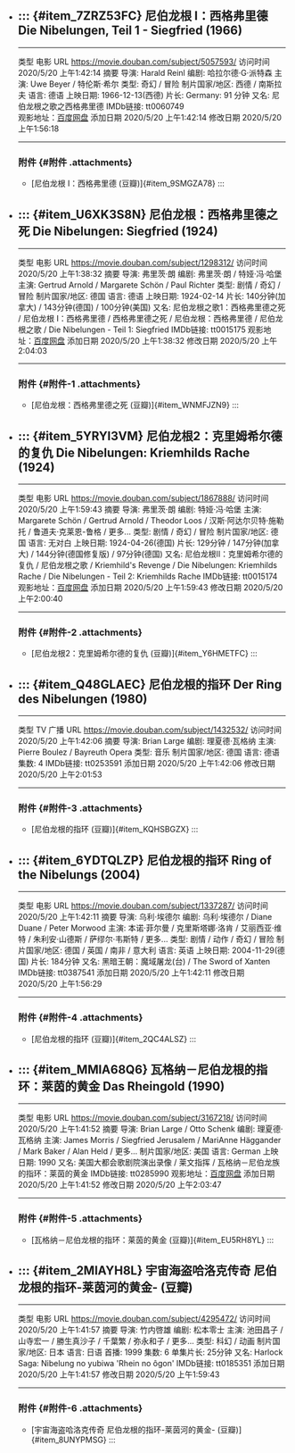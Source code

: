-   ::: {#item_7ZRZ53FC}
    尼伯龙根 I：西格弗里德 Die Nibelungen, Teil 1 - Siegfried (1966)
    ----------------------------------------------------------------

      ---------- ---------------------------------------------------------------------------------------------------------------------------------------------------------------------------------------------------------------------------------------------------------------------------------------------------------
      类型       电影
      URL        <https://movie.douban.com/subject/5057593/>
      访问时间   2020/5/20 上午1:42:14
      摘要       导演: Harald Reinl 编剧: 哈拉尔德·G·派特森 主演: Uwe Beyer / 特伦斯·希尔 类型: 奇幻 / 冒险 制片国家/地区: 西德 / 南斯拉夫 语言: 德语 上映日期: 1966-12-13(西德) 片长: Germany: 91 分钟 又名: 尼伯龙根之歌之西格弗里德 IMDb链接: tt0060749 \
      观影地址：[百度网盘](https://pan.baidu.com/s/1bn0ejCV\#list/path=%2F)
      添加日期   2020/5/20 上午1:42:14
      修改日期   2020/5/20 上午1:56:18
      ---------- ---------------------------------------------------------------------------------------------------------------------------------------------------------------------------------------------------------------------------------------------------------------------------------------------------------

    ### 附件 {#附件 .attachments}

    -   [尼伯龙根 I：西格弗里德 (豆瓣)]{#item_9SMGZA78}
    :::

-   ::: {#item_U6XK3S8N}
    尼伯龙根：西格弗里德之死 Die Nibelungen: Siegfried (1924)
    ---------------------------------------------------------

      ---------- ------------------------------------------------------------------------------------------------------------------------------------------------------------------------------------------------------------------------------------------------------------------------------------------------------------------------------------------------------------------------------------------------------------------------------------------------------------------------------------
      类型       电影
      URL        <https://movie.douban.com/subject/1298312/>
      访问时间   2020/5/20 上午1:38:32
      摘要       导演: 弗里茨·朗 编剧: 弗里茨·朗 / 特娅·冯·哈堡 主演: Gertrud Arnold / Margarete Schön / Paul Richter 类型: 剧情 / 奇幻 / 冒险 制片国家/地区: 德国 语言: 德语 上映日期: 1924-02-14 片长: 140分钟(加拿大) / 143分钟(德国) / 100分钟(美国) 又名: 尼伯龙根之歌1：西格弗里德之死 / 尼伯龙根 I：西格弗里德 / 西格弗里德之死 / 尼伯龙根：西格弗里德 / 尼伯龙根之歌 / Die Nibelungen - Teil 1: Siegfried IMDb链接: tt0015175
      观影地址：[百度网盘](https://pan.baidu.com/s/1bn0ejCV\#list/path=%2F)
      添加日期   2020/5/20 上午1:38:32
      修改日期   2020/5/20 上午2:04:03
      ---------- ------------------------------------------------------------------------------------------------------------------------------------------------------------------------------------------------------------------------------------------------------------------------------------------------------------------------------------------------------------------------------------------------------------------------------------------------------------------------------------

    ### 附件 {#附件-1 .attachments}

    -   [尼伯龙根：西格弗里德之死 (豆瓣)]{#item_WNMFJZN9}
    :::

-   ::: {#item_5YRYI3VM}
    尼伯龙根2：克里姆希尔德的复仇 Die Nibelungen: Kriemhilds Rache (1924)
    ---------------------------------------------------------------------

      ---------- --------------------------------------------------------------------------------------------------------------------------------------------------------------------------------------------------------------------------------------------------------------------------------------------------------------------------------------------------------------------------------------------------------------------------------------------------------------------------------------------------------------------------------------------------------
      类型       电影
      URL        <https://movie.douban.com/subject/1867888/>
      访问时间   2020/5/20 上午1:59:43
      摘要       导演: 弗里茨·朗 编剧: 特娅·冯·哈堡 主演: Margarete Schön / Gertrud Arnold / Theodor Loos / 汉斯·阿达尔贝特·施勒托 / 鲁道夫·克莱恩-鲁格 / 更多\... 类型: 剧情 / 奇幻 / 冒险 制片国家/地区: 德国 语言: 无对白 上映日期: 1924-04-26(德国) 片长: 129分钟 / 147分钟(加拿大) / 144分钟(德国修复版) / 97分钟(德国) 又名: 尼伯龙根Ⅱ：克里姆希尔德的复仇 / 尼伯龙根之歌 / Kriemhild\'s Revenge / Die Nibelungen: Kriemhilds Rache / Die Nibelungen - Teil 2: Kriemhilds Rache IMDb链接: tt0015174
      观影地址：[百度网盘](https://pan.baidu.com/s/1Cl4lZecwkuEE1JLvYv9oWA)
      添加日期   2020/5/20 上午1:59:43
      修改日期   2020/5/20 上午2:00:40
      ---------- --------------------------------------------------------------------------------------------------------------------------------------------------------------------------------------------------------------------------------------------------------------------------------------------------------------------------------------------------------------------------------------------------------------------------------------------------------------------------------------------------------------------------------------------------------

    ### 附件 {#附件-2 .attachments}

    -   [尼伯龙根2：克里姆希尔德的复仇 (豆瓣)]{#item_Y6HMETFC}
    :::

-   ::: {#item_Q48GLAEC}
    尼伯龙根的指环 Der Ring des Nibelungen (1980)
    ---------------------------------------------

      ---------- --------------------------------------------------------------------------------------------------------------------------------------------------
      类型       TV 广播
      URL        <https://movie.douban.com/subject/1432532/>
      访问时间   2020/5/20 上午1:42:06
      摘要       导演: Brian Large 编剧: 理夏德·瓦格纳 主演: Pierre Boulez / Bayreuth Opera 类型: 音乐 制片国家/地区: 德国 语言: 德语 集数: 4 IMDb链接: tt0253591
      添加日期   2020/5/20 上午1:42:06
      修改日期   2020/5/20 上午2:01:53
      ---------- --------------------------------------------------------------------------------------------------------------------------------------------------

    ### 附件 {#附件-3 .attachments}

    -   [尼伯龙根的指环 (豆瓣)]{#item_KQHSBGZX}
    :::

-   ::: {#item_6YDTQLZP}
    尼伯龙根的指环 Ring of the Nibelungs (2004)
    -------------------------------------------

      ---------- ------------------------------------------------------------------------------------------------------------------------------------------------------------------------------------------------------------------------------------------------------------------------------------------------------------------------------------------------------------------------
      类型       电影
      URL        <https://movie.douban.com/subject/1337287/>
      访问时间   2020/5/20 上午1:42:11
      摘要       导演: 乌利·埃德尔 编剧: 乌利·埃德尔 / Diane Duane / Peter Morwood 主演: 本诺·菲尔曼 / 克里斯塔娜·洛肯 / 艾丽西亚·维特 / 朱利安·山德斯 / 萨缪尔·韦斯特 / 更多\... 类型: 剧情 / 动作 / 奇幻 / 冒险 制片国家/地区: 德国 / 英国 / 南非 / 意大利 语言: 英语 上映日期: 2004-11-29(德国) 片长: 184分钟 又名: 黑暗王朝：魔域屠龙(台) / The Sword of Xanten IMDb链接: tt0387541
      添加日期   2020/5/20 上午1:42:11
      修改日期   2020/5/20 上午1:56:29
      ---------- ------------------------------------------------------------------------------------------------------------------------------------------------------------------------------------------------------------------------------------------------------------------------------------------------------------------------------------------------------------------------

    ### 附件 {#附件-4 .attachments}

    -   [尼伯龙根的指环 (豆瓣)]{#item_2QC4ALSZ}
    :::

-   ::: {#item_MMIA68Q6}
    瓦格纳－尼伯龙根的指环：莱茵的黄金 Das Rheingold (1990)
    -------------------------------------------------------

      ---------- ------------------------------------------------------------------------------------------------------------------------------------------------------------------------------------------------------------------------------------------------------------------------------------------------------------------------------------------------------------------------
      类型       电影
      URL        <https://movie.douban.com/subject/3167218/>
      访问时间   2020/5/20 上午1:41:52
      摘要       导演: Brian Large / Otto Schenk 编剧: 理夏德·瓦格纳 主演: James Morris / Siegfried Jerusalem / MariAnne Häggander / Mark Baker / Alan Held / 更多\... 制片国家/地区: 美国 语言: German 上映日期: 1990 又名: 美国大都会歌剧院演出录像 / 莱文指挥 / 瓦格纳－尼伯龙族的指环：莱茵的黄金 IMDb链接: tt0285990
      观影地址：[百度网盘](https://pan.baidu.com/s/1bnqfpmR\#list/path=%2F)
      添加日期   2020/5/20 上午1:41:52
      修改日期   2020/5/20 上午2:03:47
      ---------- ------------------------------------------------------------------------------------------------------------------------------------------------------------------------------------------------------------------------------------------------------------------------------------------------------------------------------------------------------------------------

    ### 附件 {#附件-5 .attachments}

    -   [瓦格纳－尼伯龙根的指环：莱茵的黄金 (豆瓣)]{#item_EU5RH8YL}
    :::

-   ::: {#item_2MIAYH8L}
    宇宙海盗哈洛克传奇 尼伯龙根的指环-莱茵河的黄金- (豆瓣)
    ------------------------------------------------------

      ---------- -----------------------------------------------------------------------------------------------------------------------------------------------------------------------------------------------------------------------------------------------------------------------
      类型       电影
      URL        <https://movie.douban.com/subject/4295472/>
      访问时间   2020/5/20 上午1:41:57
      摘要       导演: 竹内啓雄 编剧: 松本零士 主演: 池田昌子 / 山寺宏一 / 勝生真沙子 / 千葉繁 / 弥永和子 / 更多\... 类型: 科幻 / 动画 制片国家/地区: 日本 语言: 日语 首播: 1999 集数: 6 单集片长: 25分钟 又名: Harlock Saga: Nibelung no yubiwa \'Rhein no ôgon\' IMDb链接: tt0185351
      添加日期   2020/5/20 上午1:41:57
      修改日期   2020/5/20 上午1:59:43
      ---------- -----------------------------------------------------------------------------------------------------------------------------------------------------------------------------------------------------------------------------------------------------------------------

    ### 附件 {#附件-6 .attachments}

    -   [宇宙海盗哈洛克传奇 尼伯龙根的指环-莱茵河的黄金-
        (豆瓣)]{#item_8UNYPMSG}
    :::

